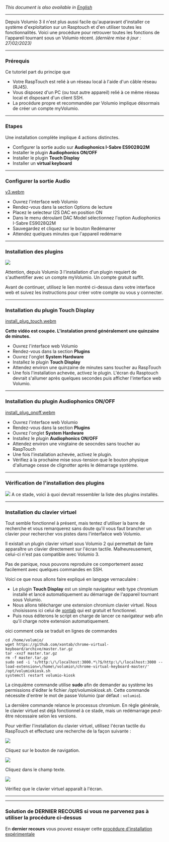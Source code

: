 
*This document is also available in [English](https://github.com/audiophonics/rasptouch_volumio3/blob/main/readme.md)*

---

Depuis Volumio 3 il n'est plus aussi facile qu'auparavant d'installer ce système d'exploitation sur un Rasptouch et d'en utiliser toutes les fonctionnalités. Voici une procédure pour retrouver toutes les fonctions de l'appareil tournant sous un Volumio récent.
*(dernière mise à jour : 27/02/2023)*

---
### Prérequis

Ce tutoriel part du principe que

- Votre RaspTouch est relié à un réseau local à l'aide d'un câble réseau (RJ45).
- Vous disposez d'un PC (ou tout autre appareil) relié à ce même réseau local et disposant d'un client SSH.
- La procédure propre et recommandée par Volumio implique désormais de créer un compte myVolumio.

---

### Etapes

Une installation complète implique 4 actions distinctes.

- Configurer la sortie audio sur **Audiophonics I-Sabre ES9028Q2M**
- Installer le plugin **Audiophonics ON/OFF**
- Installer le plugin **Touch Display**
- Installer un **virtual keyboard**

---

### Configurer la sortie Audio

[v3.webm](https://user-images.githubusercontent.com/17196909/221600807-02cff53e-8563-437f-bbd8-a374be4bf305.webm)

- Ouvrez l'interface web Volumio
- Rendez-vous dans la section Options de lecture
- Placez le selecteur I2S DAC en position ON
- Dans le menu déroulant DAC Model sélectionnez l'option Audiophonics I-Sabre ES9028Q2M
- Sauvegardez et cliquez sur le bouton Redémarrer
- Attendez quelques minutes que l'appareil redémarre
 
---

### Installation des plugins

 ![](https://www.audiophonics.fr/img/cms/Images/Blog/rasptouch_volumio_2023/account.jpg)

Attention, depuis Volumio 3 l'installation d'un plugin requiert de s'authentifier avec un compte myVolumio. Un compte gratuit suffit.

Avant de continuer, utilisez le lien montré ci-dessus dans votre interface web et suivez les instructions pour créer votre compte ou vous y connecter.

---

### Installation du plugin Touch Display

[install_plug_touch.webm](https://user-images.githubusercontent.com/17196909/221601003-36e21e7e-5f86-4767-984d-b7302654005e.webm)

   **Cette vidéo est coupée. L'instalation prend généralement une quinzaine de minutes.**

- Ouvrez l'interface web Volumio
- Rendez-vous dans la section **Plugins**
- Ouvrez l'onglet **System Hardware**
- Installez le plugin **Touch Display**
- Attendez environ une quinzaine de minutes sans toucher au RaspTouch
- Une fois l'installation achevée, activez le plugin. L'écran du Rasptouch devrait s'allumer après quelques secondes puis afficher l'interface web Volumio.
 
---

### Installation du plugin Audiophonics ON/OFF

[install_plug_onoff.webm](https://user-images.githubusercontent.com/17196909/221601317-113f8d25-94a0-4f31-adeb-a2accccdcf47.webm)

- Ouvrez l'interface web Volumio
- Rendez-vous dans la section **Plugins**
- Ouvrez l'onglet **System Hardware**
- Installez le plugin **Audiophonics ON/OFF**
- Attendez environ une vingtaine de seocndes sans toucher au RaspTouch
- Une fois l'installation achevée, activez le plugin.
- Vérifiez à la prochaine mise sous-tension que le bouton physique d'allumage cesse de clignotter après le démarrage système.
 
---

### Vérification de l'installation des plugins

 ![](https://www.audiophonics.fr/img/cms/Images/Blog/rasptouch_volumio_2023/plugins.jpg)
 A ce stade, voici à quoi devrait ressembler la liste des plugins installés.

---

### Installation du clavier virtuel

Tout semble fonctionnel à présent, mais tentez d'utiliser la barre de recherche et vous remarquerez sans doute qu'il vous faut brancher un clavier pour rechercher vos pistes dans l'interfaéce web Volumio.

Il existait un plugin clavier virtuel sous Volumio 2 qui permettait de faire apparaître un clavier directement sur l'écran tactile. Malheureusement, celui-ci n'est pas compatible avec Volumio 3.

Pas de panique, nous pouvons reproduire ce comportement assez facilement avec quelques commandes en SSH.

Voici ce que nous allons faire expliqué en langage vernaculaire :

- Le plugin **Touch Display** est un simple navigateur web type chromium installé et lancé automatiquement au démarrage de l'appareil tournant sous Volumio.
- Nous allons télécharger une extension chromium clavier virtuel. Nous choisissons ici celui de [xontab](https://github.com/xontab/chrome-virtual-keyboard) qui est gratuit et fonctionnel.
- Puis nous éditerons le script en charge de lancer ce navigateur web afin qu'il charge notre extension automatiquement.
 
oici comment cela se traduit en lignes de commandes

 ```
cd /home/volumio/
wget https://github.com/xontab/chrome-virtual-keyboard/archive/master.tar.gz
tar -xvzf master.tar.gz
rm -f master.tar.gz
sudo sed -i 's/http:\/\/localhost:3000.*\?$/http:\/\/localhost:3000 --load-extension=\/home\/volumio\/chrome-virtual-keyboard-master/'  /opt/volumiokiosk.sh
systemctl restart volumio-kiosk
```

La cinquième commande utilise **sudo** afin de demander au système les permissions d'éditer le fichier */opt/volumiokiosk.sh*. Cette commande nécessite d'entrer le mot de passe Volumio (par défaut : ```volumio```).

La dernière commande relance le processus chromium. En règle générale, le clavier virtuel est déjà fonctionnel à ce stade, mais un redémarrage peut-être nécessaire selon les versions.

Pour vérifier l'installation du clavier virtuel, utilisez l'écran tactile du RaspTouch et effectuez une recherche de la façon suivante :

![](https://www.audiophonics.fr/img/cms/Images/Blog/rasptouch_volumio_2023/keyboard_0.jpg)

Cliquez sur le bouton de navigation.

![](https://www.audiophonics.fr/img/cms/Images/Blog/rasptouch_volumio_2023/keyboard_1.jpg)

Cliquez dans le champ texte.

![](https://www.audiophonics.fr/img/cms/Images/Blog/rasptouch_volumio_2023/keyboard_2.jpg)

Vérifiez que le clavier virtuel apparaît à l'écran.
 

--- 

--- 

### Solution de DERNIER RECOURS si vous ne parvenez pas à utiliser la procédure ci-dessus
En **dernier recours** vous pouvez essayer cette [procédure d'installation expérimentale](https://github.com/audiophonics/rasptouch_volumio3/tree/the_hacky_way)


